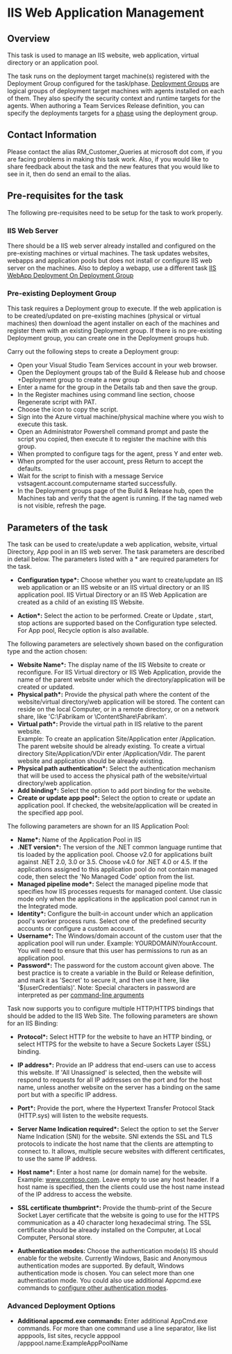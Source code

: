 # IIS Web Application Management

## Overview

This task is used to manage an IIS website, web application, virtual directory or an application pool. 

The task runs on the deployment target machine(s) registered with the Deployment Group configured for the task/phase. [Deployment Groups](https://opsstaging.www.visualstudio.com/en-gb/docs/release/getting-started/machine-group-agents?branch=users%2Fahomer%2Frelease-master) are logical groups of deployment target machines with agents installed on each of them. They also specify the security context and runtime targets for the agents. When authoring a Team Services Release definition, you can specify the deployments targets for a [phase](https://opsstaging.www.visualstudio.com/en-gb/docs/build/concepts/process/phases) using the deployment group.


## Contact Information

Please contact the alias RM\_Customer\_Queries at microsoft dot com, if you are facing problems in making this task work. Also, if you would like to share feedback about the task and the new features that you would like to see in it, then do send an email to the alias.

## Pre-requisites for the task

The following pre-requisites need to be setup for the task to work properly.

### IIS Web Server

There should be a IIS web server already installed and configured on the pre-existing machines or virtual machines. The task updates websites, webapps and application pools but does not install or configure IIS web server on the machines. Also to deploy a webapp, use a different task [IIS WebApp Deployment On Deployment Group](https://github.com/Microsoft/vsts-tasks/blob/master/Tasks/IISWebAppDeploymentOnMachineGroup)

### Pre-existing Deployment Group

This task requires a Deployment group to execute. If the web application is to be created/updated on pre-existing machines (physical or virtual machines) then download the agent installer on each of the machines and register them with an existing Deployment group. If there is no pre-existing Deployment group, you can create one in the Deployment groups hub.

Carry out the following steps to create a Deployment group:
* Open your Visual Studio Team Services account in your web browser. 
* Open the Deployment groups tab of the Build & Release hub and choose +Deployment group to create a new group
* Enter a name for the group in the Details tab and then save the group.
* In the Register machines using command line section, choose Regenerate script with PAT.
* Choose the icon to copy the script. 
* Sign into the Azure virtual machine/physical machine where you wish to execute this task.
* Open an Administrator Powershell command prompt and paste the script you copied, then execute it to register the machine with this group.
* When prompted to configure tags for the agent, press Y and enter web.
* When prompted for the user account, press Return to accept the defaults.
* Wait for the script to finish with a message Service vstsagent.account.computername started successfully. 
* In the Deployment groups page of the Build & Release hub, open the Machines tab and verify that the agent is running. If the tag named web is not visible, refresh the page.

## Parameters of the task

The task can be used to create/update a web application, website, virtual Directory, App pool in an IIS web server. The task parameters are described in detail below. The parameters listed with a \* are required parameters for the task.

* **Configuration type\*:** Choose whether you want to create/update an IIS web application or an IIS website or an IIS virtual directory or an IIS application pool. IIS Virtual Directory or an IIS Web Application are created as a child of an existing IIS Website.

* **Action\*:** Select the action to be performed. Create or Update , start, stop actions are supported based on the Configuration type selected. For App pool, Recycle option is also available.

The following parameters are selectively shown based on the configuration type and the action chosen:

* **Website Name\*:** The display name of the IIS Website to create or reconfigure. For IIS Virtual directory or IIS Web Application, provide the name of the parent website under which the directory/application will be created or updated.
* **Physical path\*:** Provide the physical path where the content of the website/virtual directory/web application will be stored. The content can reside on the local Computer, or in a remote directory, or on a network share, like 'C:\Fabrikam or \\ContentShare\Fabrikam'. 
* **Virtual path\*:** Provide the virtual path in IIS relative to the parent website.  
Example: To create an application Site/Application enter /Application. The parent website should be already existing.
         To create a virtual directory Site/Application/VDir enter /Application/Vdir. The parent website and application should be already existing. 
* **Physical path authentication\*:** Select the authentication mechanism that will be used to access the physical path of the website/virtual directory/web application.
* **Add binding\*:** Select the option to add port binding for the website.
* **Create or update app pool\*:** Select the option to create or update an application pool. If checked, the website/application will be created in the specified app pool.

The following parameters are shown for an IIS Application Pool:

* **Name\*:** Name of the Application Pool in IIS
* **.NET version\*:** The version of the .NET common language runtime that tis loaded by the application pool. Choose v2.0 for applications built against .NET 2.0, 3.0 or 3.5. Choose v4.0 for .NET 4.0 or 4.5. If the applications assigned to this application pool do not contain managed code, then select the 'No Managed Code' option from the list.
* **Managed pipeline mode\*:** Select the managed pipeline mode that specifies how IIS processes requests for managed content. Use classic mode only when the applications in the application pool cannot run in the Integrated mode.
* **Identity\*:** Configure the built-in account under which an application pool's worker process runs. Select one of the predefined security accounts or configure a custom account.
* **Username\*:** The Windows/domain account of the custom user that the application pool will run under. Example: YOURDOMAIN\YourAccount. You will need to ensure that this user has permissions to run as an application pool. 
* **Password\*:** The password for the custom account given above. The best practice is to create a variable in the Build or Release definition, and mark it as 'Secret' to secure it, and then use it here, like '$(userCredentials)'. Note: Special characters in password are interpreted as per [command-line arguments](https://go.microsoft.com/fwlink/?linkid=843470)

Task now supports you to configure multiple HTTP/HTTPS bindings that should be added to the IIS Web Site. The following parameters are shown for an IIS Binding:
* **Protocol\*:** Select HTTP for the website to have an HTTP binding, or select HTTPS for the website to have a Secure Sockets Layer (SSL) binding.
* **IP address\*:** Provide an IP address that end-users can use to access this website. If 'All Unassigned' is selected, then the website will respond to requests for all IP addresses on the port and for the host name, unless another website on the server has a binding on the same port but with a specific IP address.
* **Port\*:** Provide the port, where the Hypertext Transfer Protocol Stack (HTTP.sys) will listen to the website requests.
* **Server Name Indication required\*:** Select the option to set the Server Name Indication (SNI) for the website. SNI extends the SSL and TLS protocols to indicate the host name that the clients are attempting to connect to. It allows, multiple secure websites with different certificates, to use the same IP address.
* **Host name\*:** Enter a host name (or domain name) for the website.  Example: www.contoso.com. Leave empty to use any host header. If a host name is specified, then the clients could use the host name instead of the IP address to access the website. 
* **SSL certificate thumbprint\*:** Provide the thumb-print of the Secure Socket Layer certificate that the website is going to use for the HTTPS communication as a 40 character long hexadecimal string. The SSL certificate should be already installed on the Computer, at Local Computer, Personal store.

* **Authentication modes:** Choose the authentication mode(s) IIS should enable for the website. Currently Windows, Basic and Anonymous authentication modes are supported. By default, Windows authentication mode is chosen. You can select more than one authentication mode. You could also use additional Appcmd.exe commands to [configure other authentication modes](https://technet.microsoft.com/en-us/library/cc733010(v=ws.10).aspx).

### Advanced Deployment Options
* **Additional appcmd.exe commands:** Enter additional AppCmd.exe commands. For more than one command use a line separator, like list apppools, list sites, recycle apppool /apppool.name:ExampleAppPoolName